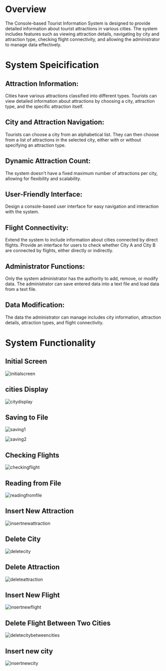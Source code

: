 # Overview 
The Console-based Tourist Information System is designed to provide detailed information about tourist attractions in various cities. The system includes features such as viewing attraction details, navigating by city and attraction type, checking flight connectivity, and allowing the administrator to manage data effectively.

# System Speicification 
## Attraction Information:
Cities have various attractions classified into different types.
Tourists can view detailed information about attractions by choosing a city, attraction type, and the specific attraction itself.

## City and Attraction Navigation:
Tourists can choose a city from an alphabetical list.
They can then choose from a list of attractions in the selected city, either with or without specifying an attraction type.

## Dynamic Attraction Count:
The system doesn't have a fixed maximum number of attractions per city, allowing for flexibility and scalability.

## User-Friendly Interface:
Design a console-based user interface for easy navigation and interaction with the system.

## Flight Connectivity:
Extend the system to include information about cities connected by direct flights.
Provide an interface for users to check whether City A and City B are connected by flights, either directly or indirectly.

## Administrator Functions:
Only the system administrator has the authority to add, remove, or modify data.
The administrator can save entered data into a text file and load data from a text file.

## Data Modification:
The data the administrator can manage includes city information, attraction details, attraction types, and flight connectivity.

# System Functionality 
## Initial Screen
![initialscreen](https://github.com/Shaabanm2018/Tourist-Information-System-with-Flight-Connectivity/assets/76607364/27738deb-9a54-4e99-a4c5-4b4b52f976eb)

## cities Display
![citydisplay](https://github.com/Shaabanm2018/Tourist-Information-System-with-Flight-Connectivity/assets/76607364/2cb4c18e-1b8e-4047-8436-f5142bf4727a)

## Saving to File
![saving1](https://github.com/Shaabanm2018/Tourist-Information-System-with-Flight-Connectivity/assets/76607364/036a0616-0695-4577-891d-28da772bd50d)

![saving2](https://github.com/Shaabanm2018/Tourist-Information-System-with-Flight-Connectivity/assets/76607364/0b0ba5ba-8e4c-42e7-b6cc-c45bff6c6b25)

## Checking Flights
![checkingflight](https://github.com/Shaabanm2018/Tourist-Information-System-with-Flight-Connectivity/assets/76607364/3e904d93-de65-4359-8127-2da4dba48827)

## Reading from File
![readingfromfile](https://github.com/Shaabanm2018/Tourist-Information-System-with-Flight-Connectivity/assets/76607364/69d4aa38-22b3-488f-8801-ee87720fa4b0)

## Insert New Attraction
![insertnewattraction](https://github.com/Shaabanm2018/Tourist-Information-System-with-Flight-Connectivity/assets/76607364/7531e8ff-df2a-4fb9-9798-efc5738e1f24)

## Delete City
![deletecity](https://github.com/Shaabanm2018/Tourist-Information-System-with-Flight-Connectivity/assets/76607364/93fdf124-2fde-4c9a-858e-93fa27738c15)

## Delete Attraction 
![deleteattraction](https://github.com/Shaabanm2018/Tourist-Information-System-with-Flight-Connectivity/assets/76607364/0823515a-fe12-418e-81c7-c591be946cda)

## Insert New Flight
![insertnewflight](https://github.com/Shaabanm2018/Tourist-Information-System-with-Flight-Connectivity/assets/76607364/479052c5-9293-492d-80b3-c7655c3164fe)

## Delete Flight Between Two Cities 
![deletecitybetweencities](https://github.com/Shaabanm2018/Tourist-Information-System-with-Flight-Connectivity/assets/76607364/e09ab33e-e76b-41c7-9531-c7fd22956beb)


## Insert new city
![insertnewcity](https://github.com/Shaabanm2018/Tourist-Information-System-with-Flight-Connectivity/assets/76607364/2fd31855-56ac-4110-9dec-3c3e709043f5)






